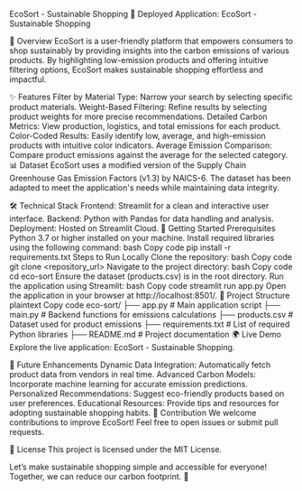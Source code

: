 EcoSort - Sustainable Shopping 🌿
Deployed Application: EcoSort - Sustainable Shopping

📖 Overview
EcoSort is a user-friendly platform that empowers consumers to shop sustainably by providing insights into the carbon emissions of various products. By highlighting low-emission products and offering intuitive filtering options, EcoSort makes sustainable shopping effortless and impactful.

✨ Features
Filter by Material Type: Narrow your search by selecting specific product materials.
Weight-Based Filtering: Refine results by selecting product weights for more precise recommendations.
Detailed Carbon Metrics: View production, logistics, and total emissions for each product.
Color-Coded Results: Easily identify low, average, and high-emission products with intuitive color indicators.
Average Emission Comparison: Compare product emissions against the average for the selected category.
📊 Dataset
EcoSort uses a modified version of the Supply Chain Greenhouse Gas Emission Factors (v1.3) by NAICS-6. The dataset has been adapted to meet the application's needs while maintaining data integrity.

🛠️ Technical Stack
Frontend: Streamlit for a clean and interactive user interface.
Backend: Python with Pandas for data handling and analysis.
Deployment: Hosted on Streamlit Cloud.
🚀 Getting Started
Prerequisites
Python 3.7 or higher installed on your machine.
Install required libraries using the following command:
bash
Copy code
pip install -r requirements.txt
Steps to Run Locally
Clone the repository:
bash
Copy code
git clone <repository_url>
Navigate to the project directory:
bash
Copy code
cd eco-sort
Ensure the dataset (products.csv) is in the root directory.
Run the application using Streamlit:
bash
Copy code
streamlit run app.py
Open the application in your browser at http://localhost:8501/.
📂 Project Structure
plaintext
Copy code
eco-sort/
├── app.py                 # Main application script
├── main.py                # Backend functions for emissions calculations
├── products.csv           # Dataset used for product emissions
├── requirements.txt       # List of required Python libraries
├── README.md              # Project documentation
🌍 Live Demo
Explore the live application: EcoSort - Sustainable Shopping.

🎯 Future Enhancements
Dynamic Data Integration: Automatically fetch product data from vendors in real time.
Advanced Carbon Models: Incorporate machine learning for accurate emission predictions.
Personalized Recommendations: Suggest eco-friendly products based on user preferences.
Educational Resources: Provide tips and resources for adopting sustainable shopping habits.
🤝 Contribution
We welcome contributions to improve EcoSort! Feel free to open issues or submit pull requests.

📜 License
This project is licensed under the MIT License.

Let’s make sustainable shopping simple and accessible for everyone! Together, we can reduce our carbon footprint. 🌿
